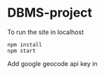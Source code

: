 # DBMS-project
 To run the site in localhost
```
npm install
npm start
```

Add google geocode api key in 
